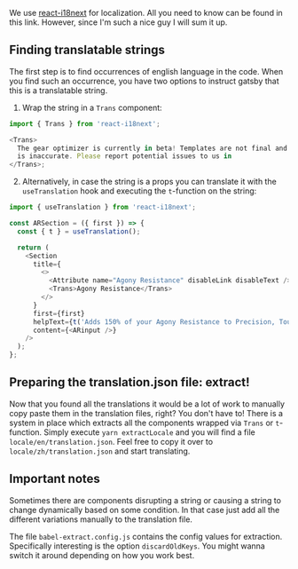 We use [react-i18next](https://www.gatsbyjs.com/plugins/react-i18next/) for localization. All you need to know can be found in this link. However, since I'm such a nice guy I will sum it up.

## Finding translatable strings

The first step is to find occurrences of english language in the code. When you find such an occurrence, you have two options to instruct gatsby that this is a translatable string.

1. Wrap the string in a `Trans` component:

```js
import { Trans } from 'react-i18next';

<Trans>
  The gear optimizer is currently in beta! Templates are not final and phantasm and lifesteal damage
  is inaccurate. Please report potential issues to us in
</Trans>;
```

2. Alternatively, in case the string is a props you can translate it with the `useTranslation` hook and executing the `t`-function on the string:

```js
import { useTranslation } from 'react-i18next';

const ARSection = ({ first }) => {
  const { t } = useTranslation();

  return (
    <Section
      title={
        <>
          <Attribute name="Agony Resistance" disableLink disableText />{' '}
          <Trans>Agony Resistance</Trans>
        </>
      }
      first={first}
      helpText={t('Adds 150% of your Agony Resistance to Precision, Toughness, and Concentration.')}
      content={<ARinput />}
    />
  );
};
```

## Preparing the translation.json file: extract!

Now that you found all the translations it would be a lot of work to manually copy paste them in the translation files, right? You don't have to! There is a system in place which extracts all the components wrapped via `Trans` or `t`-function. Simply execute `yarn extractLocale` and you will find a file `locale/en/translation.json`. Feel free to copy it over to `locale/zh/translation.json` and start translating.

## Important notes

Sometimes there are components disrupting a string or causing a string to change dynamically based on some condition. In that case just add all the different variations manually to the translation file.

The file `babel-extract.config.js` contains the config values for extraction. Specifically interesting is the option `discardOldKeys`. You might wanna switch it around depending on how you work best.
